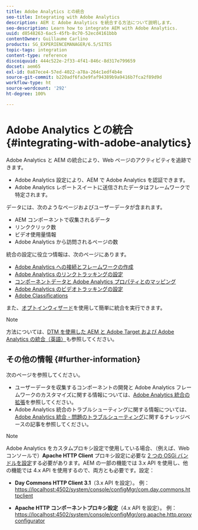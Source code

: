 ```yaml
---
title: Adobe Analytics との統合
seo-title: Integrating with Adobe Analytics
description: AEM と Adobe Analytics を統合する方法について説明します。
seo-description: Learn how to integrate AEM with Adobe Analytics.
uuid: d8548263-6ac5-45fb-8c70-52ecd4161bbb
contentOwner: Guillaume Carlino
products: SG_EXPERIENCEMANAGER/6.5/SITES
topic-tags: integration
content-type: reference
discoiquuid: 444c522e-2f33-4f41-846c-8d317e799659
docset: aem65
exl-id: 0a87ece4-57ed-4022-a78a-264c1edf4b4e
source-git-commit: b220adf6fa3e9faf94389b9a9416b7fca2f89d9d
workflow-type: ht
source-wordcount: '292'
ht-degree: 100%

---
```


# Adobe Analytics との統合{#integrating-with-adobe-analytics}

Adobe Analytics と AEM の統合により、Web ページのアクティビティを追跡できます。

* Adobe Analytics 設定により、AEM で Adobe Analytics を認証できます。
* Adobe Analytics レポートスイートに送信されたデータはフレームワークで特定されます。

データには、次のようなページおよびユーザーデータが含まれます。

* AEM コンポーネントで収集されるデータ
* リンククリック数
* ビデオ使用量情報
* Adobe Analytics から訪問されるページの数

統合の設定に役立つ情報は、次のページにあります。

* [Adobe Analytics への接続とフレームワークの作成](/help/sites-administering/adobeanalytics-connect.md)
* [Adobe Analytics のリンクトラッキングの設定](/help/sites-administering/adobeanalytics-link.md)
* [コンポーネントデータと Adobe Analytics プロパティとのマッピング](/help/sites-administering/adobeanalytics-mapping.md)
* [Adobe Analytics のビデオトラッキングの設定](/help/sites-administering/adobeanalytics-video.md)
* [Adobe Classifications](/help/sites-administering/adobeanalytics-classifications.md)

また、[オプトインウィザード](/help/sites-administering/opt-in.md)を使用して簡単に統合を実行できます。

>[!NOTE]
>
>方法については、[DTM を使用した AEM と Adobe Target および Adobe Analytics の統合（英語）](https://helpx.adobe.com/jp/experience-manager/using/integrate-digital-marketing-solutions.html)も参照してください。

## その他の情報 {#further-information}

次のページを参照してください。

* ユーザーデータを収集するコンポーネントの開発と Adobe Analytics フレームワークのカスタマイズに関する情報については、[Adobe Analytics 統合の拡張](/help/sites-developing/extending-analytics.md)を参照してください。
* Adobe Analytics 統合のトラブルシューティングに関する情報については、[Adobe Analytics 統合 - 問題のトラブルシューティング](https://helpx.adobe.com/jp/experience-manager/kb/sitecatalystintegrationtroubleshooting.html)に関するナレッジベースの記事を参照してください。

>[!NOTE]
>
>Adobe Analytics をカスタムプロキシ設定で使用している場合、（例えば、Web コンソールで）**Apache HTTP Client** プロキシ設定に必要な [2 つの OSGi バンドルを設定](/help/sites-deploying/configuring-osgi.md)する必要があります。AEM の一部の機能では 3.x API を使用し、他の機能では 4.x API を使用するので、両方とも必要です。設定：
>
>* **Day Commons HTTP Client 3.1**（3.x API を設定）。
   >  例：[https://localhost:4502/system/console/configMgr/com.day.commons.httpclient](https://localhost:4502/system/console/configMgr/com.day.commons.httpclient)
>
>* **Apache HTTP コンポーネントプロキシ設定**（4.x API を設定）。
   >  例：[https://localhost:4502/system/console/configMgr/org.apache.http.proxyconfigurator](https://localhost:4502/system/console/configMgr/org.apache.http.proxyconfigurator)
>

